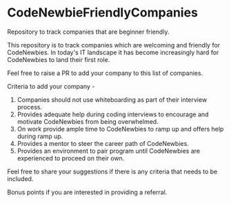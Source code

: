 # CodeNewbieFriendlyCompanies
Repository to track companies that are beginner friendly. 

This repository is to track companies which are welcoming and friendly for CodeNewbies. 
In today's IT landscape it has become increasingly hard for CodeNewbies to land their first role. 

Feel free to raise a PR to add your company to this list of companies. 

Criteria to add your company -
1. Companies should not use whiteboarding as part of their interview process.
2. Provides adequate help during coding interviews to encourage and motivate CodeNewbies from being overwhelmed.
3. On work provide ample time to CodeNewbies to ramp up and offers help during ramp up.
4. Provides a mentor to steer the career path of CodeNewbies.
5. Provides an environment to pair program until CodeNewbies are experienced to proceed on their own.

Feel free to share your suggestions if there is any criteria that needs to be included.

Bonus points if you are interested in providing a referral.

